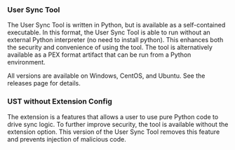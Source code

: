 ### User Sync Tool

The User Sync Tool is written in Python, but is available as a self-contained executable. In this format, the User Sync Tool is able to run without an external Python interpreter (no need to install python). This enhances both the security and convenience of using the tool. The tool is alternatively available as a PEX format artifact that can be run from a Python environment.

All versions are available on Windows, CentOS, and Ubuntu. See the releases page for details.

### UST without Extension Config

The extension is a features that allows a user to use pure Python code to drive sync logic. To further improve security, the tool is available without the extension option. This version of the User Sync Tool removes this feature and prevents injection of malicious code.
